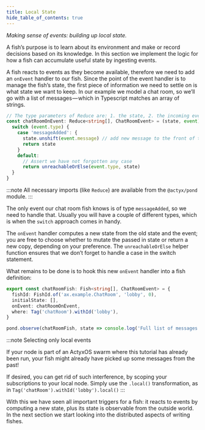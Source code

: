 ```yaml
---
title: Local State
hide_table_of_contents: true
---
```


_Making sense of events: building up local state._

A fish’s purpose is to learn about its environment and make or record decisions based on its knowledge.
In this section we implement the logic for how a fish can accumulate useful state by ingesting events.

A fish reacts to events as they become available, therefore we need to add an `onEvent` handler to our fish.
Since the point of the event handler is to manage the fish’s state, the first piece of information we need to settle on is what state we want to keep.
In our example we model a chat room, so we’ll go with a list of messages — which in Typescript matches an array of strings.

```typescript
// The type parameters of Reduce are: 1. the state, 2. the incoming events
const chatRoomOnEvent: Reduce<string[], ChatRoomEvent> = (state, event) => {
  switch (event.type) {
    case 'messageAdded': {
      state.unshift(event.message) // add new message to the front of the array
      return state
    }
    default:
	  // Assert we have not forgotten any case
      return unreachableOrElse(event.type, state)
  }
}
```

:::note
All necessary imports (like `Reduce`) are available from the `@actyx/pond` module.
:::

The only event our chat room fish knows is of type `messageAdded`, so we need to handle that.
Usually you will have a couple of different types, which is when the `switch` approach comes in handy.

The `onEvent` handler computes a new state from the old state and the event; you are free to choose whether to mutate
the passed in state or return a new copy, depending on your preference.  The `unreachableOrElse` helper function
ensures that we don’t forget to handle a case in the switch statement.

What remains to be done is to hook this new `onEvent` handler into a fish definition:

```typescript
export const chatRoomFish: Fish<string[], ChatRoomEvent> = {
  fishId: FishId.of('ax.example.ChatRoom', 'lobby', 0),
  initialState: [],
  onEvent: chatRoomOnEvent,
  where: Tag('chatRoom').withId('lobby'),
}

pond.observe(chatRoomFish, state => console.log('Full list of messages:', state))
```

:::note Selecting only local events

If your node is part of an ActyxOS swarm where this tutorial has already been run, your fish might
already have picked up some messages from the past!

If desired, you can get rid of such interference, by scoping your subscriptions to your local
node. Simply use the `.local()` transformation, as in `Tag('chatRoom').withId('lobby').local()`
:::

With this we have seen all important triggers for a fish: it reacts to events by computing a new
state, plus its state is observable from the outside world. In the next section we start looking
into the distributed aspects of writing fishes.
